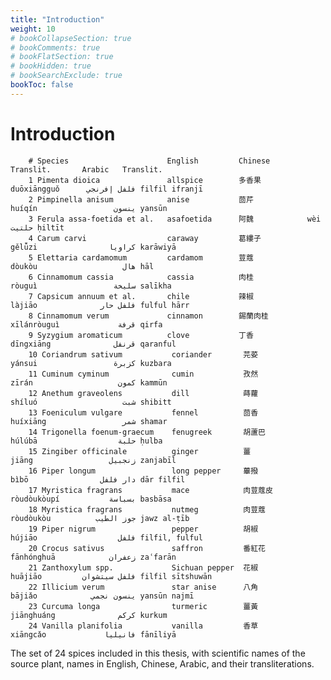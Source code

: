 ```yaml
---
title: "Introduction"
weight: 10
# bookCollapseSection: true
# bookComments: true
# bookFlatSection: true
# bookHidden: true
# bookSearchExclude: true
bookToc: false
---
```


# Introduction

<!-- {{< image src="images/kohler/allspice_kohler_min.png" alt="Illustration." >}} -->
<!-- does not work -->

        # Species                      English         Chinese         Translit.       Arabic   Translit.
        1 Pimenta dioica               allspice        多香果          duōxiāngguǒ      فلفل إفرنجي filfil ifranjī
        2 Pimpinella anisum            anise           茴芹            huíqín                 ينسون yansūn
        3 Ferula assa-foetida et al.   asafoetida      阿魏            wèi                   حلتیت ḥiltīt
        4 Carum carvi                  caraway         葛縷子          gělǚzi                كراويا karāwiyā
        5 Elettaria cardamomum         cardamom        荳蔻            dòukòu                   هال hāl
        6 Cinnamomum cassia            cassia          肉桂            ròuguì                 سليخة salīkha
        7 Capsicum annuum et al.       chile           辣椒            làjiāo              فلفل حار fulful hārr
        8 Cinnamomum verum             cinnamon        錫蘭肉桂        xīlánròuguì             قرفة qirfa
        9 Syzygium aromaticum          clove           丁香            dīngxiāng              قرنفل qaranful
        10 Coriandrum sativum           coriander       芫荽            yánsui                 كزبرة kuzbara
        11 Cuminum cyminum              cumin           孜然            zīrán                   كمون kammūn
        12 Anethum graveolens           dill            蒔蘿            shíluó                   شبت shibitt
        13 Foeniculum vulgare           fennel          茴香            huíxiāng                 شمر shamar
        14 Trigonella foenum-graecum    fenugreek       胡蘆巴          húlúbā                  حلبة ḥulba
        15 Zingiber officinale          ginger          薑              jiāng                 زنجبيل zanjabīl
        16 Piper longum                 long pepper     蓽撥            bìbō                دار فلفل dār filfil
        17 Myristica fragrans           mace            肉荳蔻皮        ròudòukòupí           بسباسة basbāsa
        18 Myristica fragrans           nutmeg          肉荳蔻          ròudòukòu          جوز الطيب jawz al-ṭīb
        19 Piper nigrum                 pepper          胡椒            hújiāo                  فلفل filfil, fulful
        20 Crocus sativus               saffron         番紅花          fānhónghuā            زعفران zaʿfarān
        21 Zanthoxylum spp.             Sichuan pepper  花椒            huājiāo         فلفل سيتشوان filfil sītshuwān
        22 Illicium verum               star anise      八角            bājiǎo            ينسون نجمي yansūn najmī
        23 Curcuma longa                turmeric        薑黃            jiānghuáng              كركم kurkum
        24 Vanilla planifolia           vanilla         香草            xiāngcǎo             فانيليا fānīliyā

The set of 24 spices included in this thesis, with scientific names of the source plant, names in English, Chinese, Arabic, and their transliterations.